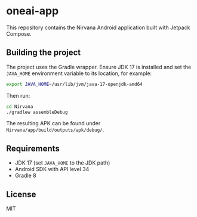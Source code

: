 # oneai-app

This repository contains the Nirvana Android application built with Jetpack Compose.

## Building the project

The project uses the Gradle wrapper. Ensure JDK 17 is installed and set the
`JAVA_HOME` environment variable to its location, for example:

```bash
export JAVA_HOME=/usr/lib/jvm/java-17-openjdk-amd64
```

Then run:

```bash
cd Nirvana
./gradlew assembleDebug
```

The resulting APK can be found under `Nirvana/app/build/outputs/apk/debug/`.

## Requirements

- JDK 17 (set `JAVA_HOME` to the JDK path)
- Android SDK with API level 34
- Gradle 8

## License

MIT
